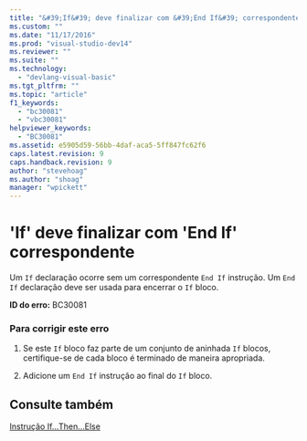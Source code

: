 ```yaml
---
title: "&#39;If&#39; deve finalizar com &#39;End If&#39; correspondente | Microsoft Docs"
ms.custom: ""
ms.date: "11/17/2016"
ms.prod: "visual-studio-dev14"
ms.reviewer: ""
ms.suite: ""
ms.technology: 
  - "devlang-visual-basic"
ms.tgt_pltfrm: ""
ms.topic: "article"
f1_keywords: 
  - "bc30081"
  - "vbc30081"
helpviewer_keywords: 
  - "BC30081"
ms.assetid: e5905d59-56bb-4daf-aca5-5ff847fc62f6
caps.latest.revision: 9
caps.handback.revision: 9
author: "stevehoag"
ms.author: "shoag"
manager: "wpickett"
---
```

# &#39;If&#39; deve finalizar com &#39;End If&#39; correspondente
Um `If` declaração ocorre sem um correspondente `End If` instrução. Um `End If` declaração deve ser usada para encerrar o `If` bloco.  
  
 **ID do erro:** BC30081  
  
### Para corrigir este erro  
  
1.  Se este `If` bloco faz parte de um conjunto de aninhada `If` blocos, certifique\-se de cada bloco é terminado de maneira apropriada.  
  
2.  Adicione um `End If` instrução ao final do `If` bloco.  
  
## Consulte também  
 [Instrução If...Then...Else](../../visual-basic/language-reference/statements/if-then-else-statement.md)